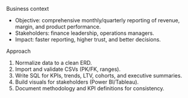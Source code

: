 Business context
- Objective: comprehensive monthly/quarterly reporting of revenue, margin, and product performance.
- Stakeholders: finance leadership, operations managers.
- Impact: faster reporting, higher trust, and better decisions.

Approach
1) Normalize data to a clean ERD.
2) Import and validate CSVs (PK/FK, ranges).
3) Write SQL for KPIs, trends, LTV, cohorts, and executive summaries.
4) Build visuals for stakeholders (Power BI/Tableau).
5) Document methodology and KPI definitions for consistency.
